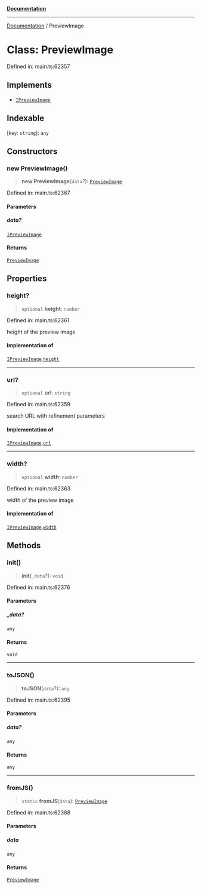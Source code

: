 [**Documentation**](../README.md)

***

[Documentation](../README.md) / PreviewImage

# Class: PreviewImage

Defined in: main.ts:62357

## Implements

- [`IPreviewImage`](../interfaces/IPreviewImage.md)

## Indexable

\[`key`: `string`\]: `any`

## Constructors

### new PreviewImage()

> **new PreviewImage**(`data`?): [`PreviewImage`](PreviewImage.md)

Defined in: main.ts:62367

#### Parameters

##### data?

[`IPreviewImage`](../interfaces/IPreviewImage.md)

#### Returns

[`PreviewImage`](PreviewImage.md)

## Properties

### height?

> `optional` **height**: `number`

Defined in: main.ts:62361

height of the preview image

#### Implementation of

[`IPreviewImage`](../interfaces/IPreviewImage.md).[`height`](../interfaces/IPreviewImage.md#height)

***

### url?

> `optional` **url**: `string`

Defined in: main.ts:62359

search URL with refinement parameters

#### Implementation of

[`IPreviewImage`](../interfaces/IPreviewImage.md).[`url`](../interfaces/IPreviewImage.md#url)

***

### width?

> `optional` **width**: `number`

Defined in: main.ts:62363

width of the preview image

#### Implementation of

[`IPreviewImage`](../interfaces/IPreviewImage.md).[`width`](../interfaces/IPreviewImage.md#width)

## Methods

### init()

> **init**(`_data`?): `void`

Defined in: main.ts:62376

#### Parameters

##### \_data?

`any`

#### Returns

`void`

***

### toJSON()

> **toJSON**(`data`?): `any`

Defined in: main.ts:62395

#### Parameters

##### data?

`any`

#### Returns

`any`

***

### fromJS()

> `static` **fromJS**(`data`): [`PreviewImage`](PreviewImage.md)

Defined in: main.ts:62388

#### Parameters

##### data

`any`

#### Returns

[`PreviewImage`](PreviewImage.md)
